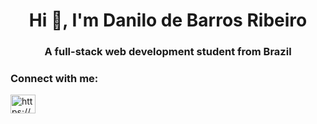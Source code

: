 <h1 align="center">Hi 👋, I'm Danilo de Barros Ribeiro</h1>
<h3 align="center">A full-stack web development student from Brazil</h3>

<h3 align="left">Connect with me:</h3>
<p align="left">
<a href="https://linkedin.com/in/https://www.linkedin.com/in/danilo-de-barros-ribeiro-920b78173/" target="blank"><img align="center" src="https://raw.githubusercontent.com/rahuldkjain/github-profile-readme-generator/master/src/images/icons/Social/linked-in-alt.svg" alt="https://www.linkedin.com/in/danilo-de-barros-ribeiro-920b78173/" height="30" width="40" /></a>
</p>
